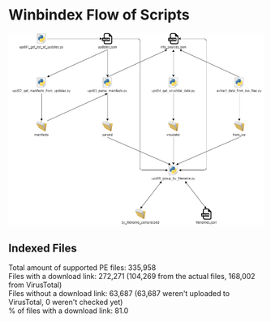 # Winbindex Flow of Scripts

![winbindex-scripts-flow.png](winbindex-scripts-flow.png)

## Indexed Files

<!--FileStats-->
Total amount of supported PE files: 335,958  
Files with a download link: 272,271 (104,269 from the actual files, 168,002 from VirusTotal)  
Files without a download link: 63,687 (63,687 weren't uploaded to VirusTotal, 0 weren't checked yet)  
% of files with a download link: 81.0  
<!--/FileStats-->

